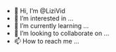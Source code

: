 - 👋 Hi, I’m @LiziVid
- 👀 I’m interested in ...
- 🌱 I’m currently learning ...
- 💞️ I’m looking to collaborate on ...
- 📫 How to reach me ...

<!---
LiziVid/LiziVid is a ✨ special ✨ repository because its `README.md` (this file) appears on your GitHub profile.
You can click the Preview link to take a look at your changes.
--->
